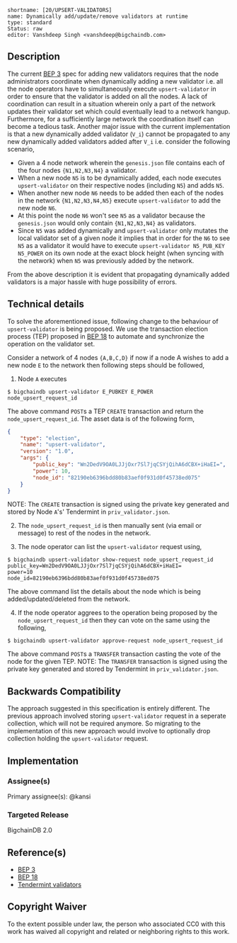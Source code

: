 ```
shortname: [20/UPSERT-VALIDATORS]
name: Dynamically add/update/remove validators at runtime
type: standard
Status: raw
editor: Vanshdeep Singh <vanshdeep@bigchaindb.com>
```

## Description

The current [BEP 3](https://github.com/bigchaindb/BEPs/blob/master/3/README.md) spec for adding new validators requires that the node administrators coordinate when dynamically adding a new validator i.e. all the node operators have to simultaneously execute `upsert-validator` in order to ensure that the validator is added on all the nodes. A lack of coordination can result in a situation wherein only a part of the network updates their validator set which could eventually lead to a network hangup. Furthermore, for a sufficiently large network the coordination itself can become a tedious task.
Another major issue with the current implementation is that a new dynamically added validator (`V_i`) cannot be propagated to any new dynamically added validators added after `V_i` i.e. consider the following scenario,


- Given a 4 node network wherein the `genesis.json` file contains each of the four nodes `{N1,N2,N3,N4}` a validator.
- When a new node `N5` is to be dynamically added, each node executes `upsert-validator` on their respective nodes (including `N5`) and adds `N5`.
- When another new node `N6` needs to be added then each of the nodes in the network `{N1,N2,N3,N4,N5}` execute `upsert-validator` to add the new node `N6`.
- At this point the node `N6` won't see `N5` as a validator because the `genesis.json` would only contain `{N1,N2,N3,N4}` as validators.
- Since `N5` was added dynamically and `upsert-validator` only mutates the local validator set of a given node it implies that in order for the `N6` to see `N5` as a validator it would have to execute `upsert-validator N5_PUB_KEY N5_POWER` on its own node at the exact block height (when syncing with the network) when `N5` was previously added by the network.


From the above description it is evident that propagating dynamically added validators is a major hassle with huge possibility of errors.


## Technical details

To solve the aforementioned issue, following change to the behaviour of `upsert-validator` is being proposed. We use the transaction election process (TEP) proposed in [BEP 18](https://github.com/bigchaindb/BEPs/pull/44) to automate and synchronize the operation on the validator set.

Consider a network of 4 nodes `{A,B,C,D}` if now if a node A wishes to add a new node `E` to the network then following steps should be followed,

1. Node `A` executes

```
$ bigchaindb upsert-validator E_PUBKEY E_POWER
node_upsert_request_id
```

The above command `POST`s a TEP `CREATE` transaction and return the `node_upsert_request_id`. The asset data is of the following form,
```json
{
    "type": "election",
    "name": "upsert-validator",
    "version": "1.0",
    "args": {
        "public_key": "Wn2DedV9OA0LJJjOxr7Sl7jqCSYjQihA6dCBX+iHaEI=",
        "power": 10,
        "node_id": "82190eb6396bdd80b83aef0f931d0f45738ed075"
    }
}
```

NOTE: The `CREATE` transaction is signed using the private key generated and stored by Node `A`'s' Tendermint in `priv_validator.json`.


2. The `node_upsert_request_id` is then manually sent (via email or message) to rest of the nodes in the network.

3. The node operator can list the `upsert-validator` request using,

```
$ bigchaindb upsert-validator show-request node_upsert_request_id
public_key=Wn2DedV9OA0LJJjOxr7Sl7jqCSYjQihA6dCBX+iHaEI=
power=10
node_id=82190eb6396bdd80b83aef0f931d0f45738ed075
```

The above command list the details about the node which is being added/updated/deleted from the network.

4. If the node operator aggrees to the operation being proposed by the `node_upsert_request_id` then they can vote on the same using the following,

```
$ bigchaindb upsert-validator approve-request node_upsert_request_id
```

The above command `POST`s a `TRANSFER` transaction casting the vote of the node for the given TEP.
NOTE: The `TRANSFER` transaction is signed using the private key generated and stored by Tendermint in `priv_validator.json`.


## Backwards Compatibility 
The approach suggested in this specification is entirely different. The previous approach involved storing `upsert-validator` request in a seperate collection, which will not be required anymore. So migrating to the implementation of this new approach would involve to optionally drop collection holding the `upsert-validator` request.


## Implementation

### Assignee(s)
Primary assignee(s): @kansi

### Targeted Release
BigchainDB 2.0


## Reference(s)
- [BEP 3](https://github.com/bigchaindb/BEPs/blob/master/3/README.md)
- [BEP 18](https://github.com/bigchaindb/BEPs/pull/44)
- [Tendermint validators](http://tendermint.readthedocs.io/en/master/specification/validators.html)


## Copyright Waiver
To the extent possible under law, the person who associated CC0 with this work has waived all copyright and related or neighboring rights to this work.
